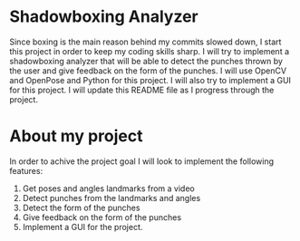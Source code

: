 # Shadowboxing Analyzer

Since boxing is the main reason behind my commits slowed down, I start this project in order to keep my coding skills sharp. I will try to implement a shadowboxing analyzer that will be able to detect the punches thrown by the user and give feedback on the form of the punches. I will use OpenCV and OpenPose and Python for this project. I will also try to implement a GUI for this project. I will update this README file as I progress through the project.

# About my project

In order to achive the project goal I will look to implement the following features:

1. Get poses and angles landmarks from a video
2. Detect punches from the landmarks and angles
3. Detect the form of the punches
4. Give feedback on the form of the punches
5. Implement a GUI for the project.
